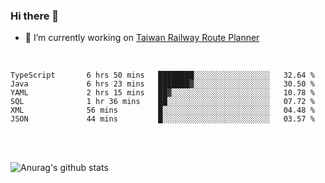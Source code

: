 ### Hi there 👋

- 🔭 I’m currently working on [Taiwan Railway Route Planner](https://github.com/Taiwan-Railway-Route-Planner)

<br/>

<!--START_SECTION:waka-->

```text
TypeScript       6 hrs 50 mins   ████████░░░░░░░░░░░░░░░░░   32.64 %
Java             6 hrs 23 mins   ███████▓░░░░░░░░░░░░░░░░░   30.50 %
YAML             2 hrs 15 mins   ██▓░░░░░░░░░░░░░░░░░░░░░░   10.78 %
SQL              1 hr 36 mins    ██░░░░░░░░░░░░░░░░░░░░░░░   07.72 %
XML              56 mins         █░░░░░░░░░░░░░░░░░░░░░░░░   04.48 %
JSON             44 mins         █░░░░░░░░░░░░░░░░░░░░░░░░   03.57 %
```

<!--END_SECTION:waka-->

<br/>
<br/>

![Anurag's github stats](https://github-readme-stats.vercel.app/api?username=DepickereSven&show_icons=true&theme=tokyonight)



<!--
**DepickereSven/DepickereSven** is a ✨ _special_ ✨ repository because its `README.md` (this file) appears on your GitHub profile.

Here are some ideas to get you started:

- 🔭 I’m currently working on ...
- 🌱 I’m currently learning ...
- 👯 I’m looking to collaborate on ...
- 🤔 I’m looking for help with ...
- 💬 Ask me about ...
- 📫 How to reach me: ...
- 😄 Pronouns: ...
- ⚡ Fun fact: ...
-->
